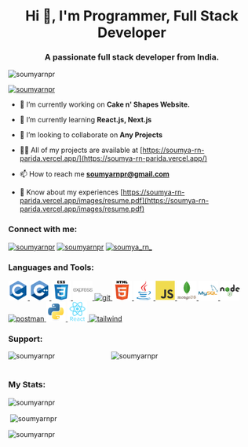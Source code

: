 <h1 align="center">Hi 👋, I'm Programmer, Full Stack Developer</h1>
<h3 align="center">A passionate full stack developer from India.</h3>

<p align="left"> <img src="https://komarev.com/ghpvc/?username=soumyarnpr&label=Profile%20views&color=0e75b6&style=flat" alt="soumyarnpr" /> </p>

<p align="left"> <a href="https://github.com/ryo-ma/github-profile-trophy"><img src="https://github-profile-trophy.vercel.app/?username=soumyarnpr" alt="soumyarnpr" /></a> </p>

- 🔭 I’m currently working on **Cake n' Shapes Website.**

- 🌱 I’m currently learning **React.js, Next.js**

- 👯 I’m looking to collaborate on **Any Projects**

- 👨‍💻 All of my projects are available at [https://soumya-rn-parida.vercel.app/](https://soumya-rn-parida.vercel.app/)

- 📫 How to reach me **soumyarnpr@gmail.com**

- 📄 Know about my experiences [https://soumya-rn-parida.vercel.app/images/resume.pdf](https://soumya-rn-parida.vercel.app/images/resume.pdf)

<h3 align="left">Connect with me:</h3>
<p align="left">
<a href="https://twitter.com/soumyarnpr" target="blank"><img align="center" src="https://raw.githubusercontent.com/rahuldkjain/github-profile-readme-generator/master/src/images/icons/Social/twitter.svg" alt="soumyarnpr" height="30" width="40" /></a>
<a href="https://linkedin.com/in/soumyarnpr" target="blank"><img align="center" src="https://raw.githubusercontent.com/rahuldkjain/github-profile-readme-generator/master/src/images/icons/Social/linked-in-alt.svg" alt="soumyarnpr" height="30" width="40" /></a>
<a href="https://instagram.com/soumya_rn_" target="blank"><img align="center" src="https://raw.githubusercontent.com/rahuldkjain/github-profile-readme-generator/master/src/images/icons/Social/instagram.svg" alt="soumya_rn_" height="30" width="40" /></a>
</p>

<h3 align="left">Languages and Tools:</h3>
<p align="left"> <a href="https://www.cprogramming.com/" target="_blank" rel="noreferrer"> <img src="https://raw.githubusercontent.com/devicons/devicon/master/icons/c/c-original.svg" alt="c" width="40" height="40"/> </a> <a href="https://www.w3schools.com/cpp/" target="_blank" rel="noreferrer"> <img src="https://raw.githubusercontent.com/devicons/devicon/master/icons/cplusplus/cplusplus-original.svg" alt="cplusplus" width="40" height="40"/> </a> <a href="https://www.w3schools.com/css/" target="_blank" rel="noreferrer"> <img src="https://raw.githubusercontent.com/devicons/devicon/master/icons/css3/css3-original-wordmark.svg" alt="css3" width="40" height="40"/> </a> <a href="https://expressjs.com" target="_blank" rel="noreferrer"> <img src="https://raw.githubusercontent.com/devicons/devicon/master/icons/express/express-original-wordmark.svg" alt="express" width="40" height="40"/> </a> <a href="https://git-scm.com/" target="_blank" rel="noreferrer"> <img src="https://www.vectorlogo.zone/logos/git-scm/git-scm-icon.svg" alt="git" width="40" height="40"/> </a> <a href="https://www.w3.org/html/" target="_blank" rel="noreferrer"> <img src="https://raw.githubusercontent.com/devicons/devicon/master/icons/html5/html5-original-wordmark.svg" alt="html5" width="40" height="40"/> </a> <a href="https://www.java.com" target="_blank" rel="noreferrer"> <img src="https://raw.githubusercontent.com/devicons/devicon/master/icons/java/java-original.svg" alt="java" width="40" height="40"/> </a> <a href="https://developer.mozilla.org/en-US/docs/Web/JavaScript" target="_blank" rel="noreferrer"> <img src="https://raw.githubusercontent.com/devicons/devicon/master/icons/javascript/javascript-original.svg" alt="javascript" width="40" height="40"/> </a> <a href="https://www.mongodb.com/" target="_blank" rel="noreferrer"> <img src="https://raw.githubusercontent.com/devicons/devicon/master/icons/mongodb/mongodb-original-wordmark.svg" alt="mongodb" width="40" height="40"/> </a> <a href="https://www.mysql.com/" target="_blank" rel="noreferrer"> <img src="https://raw.githubusercontent.com/devicons/devicon/master/icons/mysql/mysql-original-wordmark.svg" alt="mysql" width="40" height="40"/> </a> <a href="https://nodejs.org" target="_blank" rel="noreferrer"> <img src="https://raw.githubusercontent.com/devicons/devicon/master/icons/nodejs/nodejs-original-wordmark.svg" alt="nodejs" width="40" height="40"/> </a> <a href="https://postman.com" target="_blank" rel="noreferrer"> <img src="https://www.vectorlogo.zone/logos/getpostman/getpostman-icon.svg" alt="postman" width="40" height="40"/> </a> <a href="https://www.python.org" target="_blank" rel="noreferrer"> <img src="https://raw.githubusercontent.com/devicons/devicon/master/icons/python/python-original.svg" alt="python" width="40" height="40"/> </a> <a href="https://reactjs.org/" target="_blank" rel="noreferrer"> <img src="https://raw.githubusercontent.com/devicons/devicon/master/icons/react/react-original-wordmark.svg" alt="react" width="40" height="40"/> </a> <a href="https://tailwindcss.com/" target="_blank" rel="noreferrer"> <img src="https://www.vectorlogo.zone/logos/tailwindcss/tailwindcss-icon.svg" alt="tailwind" width="40" height="40"/> </a> </p>

<h3 align="left">Support:</h3>
<p><a href="https://www.buymeacoffee.com/soumyarnpr"> <img align="left" src="https://cdn.buymeacoffee.com/buttons/v2/default-yellow.png" height="50" width="210" alt="soumyarnpr" /></a><a href="https://ko-fi.com/soumyarnpr"> <img align="left" src="https://cdn.ko-fi.com/cdn/kofi3.png?v=3" height="50" width="210" alt="soumyarnpr" /></a></p><br><br>

<h3 align="left">My Stats:</h3>
<p><img align="center" src="https://github-readme-stats.vercel.app/api/top-langs?username=soumyarnpr&show_icons=true&locale=en&layout=compact" alt="soumyarnpr" /></p>

<p>&nbsp;<img align="center" src="https://github-readme-stats.vercel.app/api?username=soumyarnpr&show_icons=true&locale=en" alt="soumyarnpr" /></p>

<p><img align="center" src="https://github-readme-streak-stats.herokuapp.com/?user=soumyarnpr&" alt="soumyarnpr" /></p>
